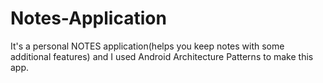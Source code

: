 # Notes-Application
It's a personal NOTES application(helps you keep notes with some additional features) and I used Android Architecture Patterns to make this app.
